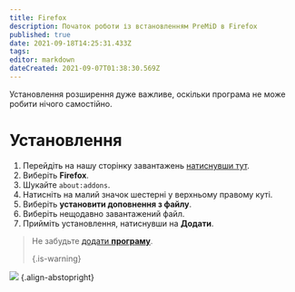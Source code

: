 ```yaml
---
title: Firefox
description: Початок роботи із встановленням PreMiD в Firefox
published: true
date: 2021-09-18T14:25:31.433Z
tags: 
editor: markdown
dateCreated: 2021-09-07T01:38:30.569Z
---
```


Установлення розширення дуже важливе, оскільки програма не може робити нічого самостійно.

# Установлення
1. Перейдіть на нашу сторінку завантажень [натиснувши тут](https://premid.app/downloads).
2. Виберіть **Firefox**.
3. Шукайте `about:addons`.
4. Натисніть на малий значок шестерні у верхньому правому куті.
5. Виберіть **установити доповнення з файлу**.
6. Виберіть нещодавно завантажений файл.
7. Прийміть установлення, натиснувши на **Додати**.

> Не забудьте [додати **програму**](/install). 
> 
> {.is-warning}

![](https://img.icons8.com/color/2x/firefox.png) {.align-abstopright}